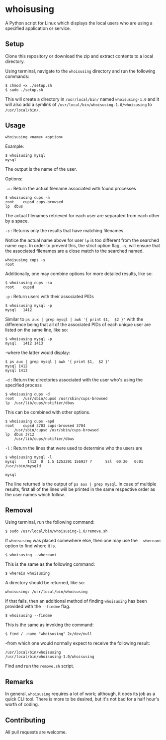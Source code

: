 # whoisusing
A Python script for Linux which displays the local users who are using a specified application or service.

## Setup
Clone this repository or download the zip and extract contents to a local directory.

Using terminal, navigate to the `whoisusing` directory and run the following commands:

```
$ chmod +x ./setup.sh
$ sudo ./setup.sh
```
This will create a directory in `/usr/local/bin/` named `whoisusing-1.0` and it will also add a symlink of `/usr/local/bin/whoisusing-1.0/whoisusing` to `/usr/local/bin/`.

## Usage

`whoisusing <name> <option>` 

Example:
```
$ whoisusing mysql
mysql
```
The output is the name of the user.

Options:


`-a` : Return the actual filename associated with found processes

```
$ whoisusing cups -a
root	cupsd cups-browsed 
lp	dbus
```

The actual filenames retrieved for each user are separated from each other by a space.


`-s` : Returns only the results that have matching filenames

Notice the actual name above for user `lp` is too different from the searched name `cups`. In order to prevent this, the strict option flag, `-s`, will ensure that the associated filenames are a close match to the searched named.

```
whoisusing cups -s
root
```
Additionally, one may combine options for more detailed results, like so:

```
$ whoisusing cups -sa
root	cupsd 
```


`-p` : Return users with their associated PIDs

```
$ whoisusing mysql -p
mysql   1412
```
Similar to `ps aux | grep mysql | awk '{ print $1,  $2 }'` with the difference being that all of the associated PIDs of each unique user are listed on the same line, like so:

```
$ whoisusing mysql -p
mysql   1412 1413
```

-where the latter would display:

```
$ ps aux | grep mysql | awk '{ print $1,  $2 }'
mysql 1412
mysql 1413
```

`-d` : Return the directories associated with the user who's using the specified process

```
$ whoisusing cups -d
root	/usr/sbin/cupsd /usr/sbin/cups-browsed 
lp	/usr/lib/cups/notifier/dbus 
```

This can be combined with other options.

```
$ whoisusing cups -apd
root	cupsd 3703 cups-browsed 3704 
	/usr/sbin/cupsd /usr/sbin/cups-browsed 
lp	dbus 3712 
	/usr/lib/cups/notifier/dbus 
```


`-l` : Return the lines that were used to determine who the users are

```
$ whoisusing mysql -l
mysql     1412  0  1.5 1253291 156937 ?      Ssl  00:20   0:01 /usr/sbin/mysqld

mysql
```
The line returned is the output of `ps aux | grep mysql`. In case of multiple results, first all of the lines will be printed in the same respective order as the user names which follow.


## Removal

Using terminal, run the following command:

```
$ sudo /usr/local/bin/whoisusing-1.0/remove.sh
```

If `whoisusing` was placed somewhere else, then one may use the `--whereami` option to find where it is.

```
$ whoisusing --whereami
```

This is the same as the following command:

```
$ whereis whoisusing
```

A directory should be returned, like so:

```
whoisusing: /usr/local/bin/whoisusing
```

If that fails, then an additional method of finding `whoisusing` has been provided with the `--findme` flag.

```
$ whoisusing --findme
```

This is the same as invoking the command:

```
$ find / -name "whoisusing" 2>/dev/null
```

-from which one would normally expect to receive the following result:

```
/usr/local/bin/whoisusing
/usr/local/bin/whoisusing-1.0/whoisusing
```

Find and run the `remove.sh` script.

## Remarks

In general, `whoisusing` requires a lot of work; although, it does its job as a quick CLI tool. There is more to be desired, but it's not bad for a half hour's worth of coding.

## Contributing

All pull requests are welcome. 


